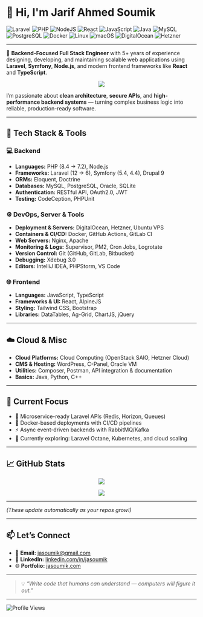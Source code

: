 # 👋 Hi, I'm Jarif Ahmed Soumik

![Laravel](https://img.shields.io/badge/Laravel-FF2D20?style=for-the-badge&logo=laravel&logoColor=white)
![PHP](https://img.shields.io/badge/PHP-777BB4?style=for-the-badge&logo=php&logoColor=white)
![NodeJS](https://img.shields.io/badge/Node.js-339933?style=for-the-badge&logo=nodedotjs&logoColor=white)
![React](https://img.shields.io/badge/React-20232A?style=for-the-badge&logo=react&logoColor=61DAFB)
![JavaScript](https://img.shields.io/badge/JavaScript-F7DF1E?style=for-the-badge&logo=javascript&logoColor=black)
![Java](https://img.shields.io/badge/Java-007396?style=for-the-badge&logo=java&logoColor=white)
![MySQL](https://img.shields.io/badge/MySQL-4479A1?style=for-the-badge&logo=mysql&logoColor=white)
![PostgreSQL](https://img.shields.io/badge/PostgreSQL-4169E1?style=for-the-badge&logo=postgresql&logoColor=white)
![Docker](https://img.shields.io/badge/Docker-2496ED?style=for-the-badge&logo=docker&logoColor=white)
![Linux](https://img.shields.io/badge/Linux-FCC624?style=for-the-badge&logo=linux&logoColor=black)
![macOS](https://img.shields.io/badge/macOS-000000?style=for-the-badge&logo=apple&logoColor=white)
![DigitalOcean](https://img.shields.io/badge/DigitalOcean-0080FF?style=for-the-badge&logo=digitalocean&logoColor=white)
![Hetzner](https://img.shields.io/badge/Hetzner-D50C2D?style=for-the-badge&logo=hetzner&logoColor=white)

---

🚀 **Backend-Focused Full Stack Engineer** with 5+ years of experience designing, developing, and maintaining scalable web applications using **Laravel**, **Symfony**, **Node.js**, and modern frontend frameworks like **React** and **TypeScript**.  

<p align="center">
  <img src="https://github-readme-activity-graph.vercel.app/graph?username=jasoumik&theme=tokyo-night&hide_border=true&area=true" />
</p>


I’m passionate about **clean architecture**, **secure APIs**, and **high-performance backend systems** — turning complex business logic into reliable, production-ready software.  

---

## 🧠 Tech Stack & Tools

### 💻 Backend
- **Languages:** PHP (8.4 → 7.2), Node.js  
- **Frameworks:** Laravel (12 → 6), Symfony (5.4, 4.4), Drupal 9  
- **ORMs:** Eloquent, Doctrine  
- **Databases:** MySQL, PostgreSQL, Oracle, SQLite  
- **Authentication:** RESTful API, OAuth2.0, JWT  
- **Testing:** CodeCeption, PHPUnit  

### ⚙️ DevOps, Server & Tools
- **Deployment & Servers:** DigitalOcean, Hetzner, Ubuntu VPS  
- **Containers & CI/CD:** Docker, GitHub Actions, GitLab CI  
- **Web Servers:** Nginx, Apache  
- **Monitoring & Logs:** Supervisor, PM2, Cron Jobs, Logrotate  
- **Version Control:** Git (GitHub, GitLab, Bitbucket)  
- **Debugging:** Xdebug 3.0  
- **Editors:** IntelliJ IDEA, PHPStorm, VS Code  

### 🌐 Frontend
- **Languages:** JavaScript, TypeScript  
- **Frameworks & UI:** React, AlpineJS  
- **Styling:** Tailwind CSS, Bootstrap  
- **Libraries:** DataTables, Ag-Grid, ChartJS, jQuery  

---

## ☁️ Cloud & Misc
- **Cloud Platforms:** Cloud Computing (OpenStack SAIO, Hetzner Cloud)  
- **CMS & Hosting:** WordPress, C-Panel, Oracle VM  
- **Utilities:** Composer, Postman, API integration & documentation  
- **Basics:** Java, Python, C++  

---

## 🧩 Current Focus
- 🚀 Microservice-ready Laravel APIs (Redis, Horizon, Queues)  
- 🧱 Docker-based deployments with CI/CD pipelines  
- ⚡ Async event-driven backends with RabbitMQ/Kafka  
- 🧠 Currently exploring: Laravel Octane, Kubernetes, and cloud scaling  

---

## 📈 GitHub Stats

<p align="center">
  <img src="https://github-readme-streak-stats.herokuapp.com/?user=jasoumik&theme=tokyonight&hide_border=true" />
</p>

<p align="center">
  <img src="https://github-readme-stats.vercel.app/api/top-langs/?username=jasoumik&layout=compact&theme=tokyonight&hide_border=true&count_private=true" />
</p>

---


*(These update automatically as your repos grow!)*

---

## 📫 Let’s Connect
- 📧 **Email:** [jasoumik@gmail.com](mailto:jasoumik@gmail.com)  
- 💼 **LinkedIn:** [linkedin.com/in/jasoumik](https://www.linkedin.com/in/jasoumik/)  
- 🌐 **Portfolio:** [jasoumik.com](https://jasoumik.com)

---

> 💡 *“Write code that humans can understand — computers will figure it out.”*

---

![Profile Views](https://komarev.com/ghpvc/?username=jasoumik&color=blue)
